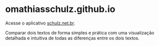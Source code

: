 # omathiasschulz.github.io

Acesse o aplicativo [schulz.net.br](https://www.schulz.net.br/).

Comparar dois textos de forma simples e prática com uma visualização detalhada e intuitiva de todas as diferenças entre os dois textos.
